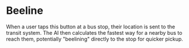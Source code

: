 # Beeline
When a user taps this button at a bus stop, their location is sent to the transit system. The AI then calculates the fastest way for a nearby bus to reach them, potentially "beelining" directly to the stop for quicker pickup.
